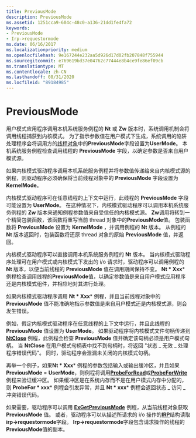 ```yaml
---
title: PreviousMode
description: PreviousMode
ms.assetid: 1251cca9-604c-48c0-a136-21dd1fe4fa72
keywords:
- PreviousMode
- Irp->requestormode
ms.date: 06/16/2017
ms.localizationpriority: medium
ms.openlocfilehash: 9e167244e232aa5d926d17d02fb207848f755944
ms.sourcegitcommit: e769619bd37e04762c77444e8b4ce9fe86ef09cb
ms.translationtype: MT
ms.contentlocale: zh-CN
ms.lasthandoff: 08/31/2020
ms.locfileid: "89184985"
---
```

# <a name="previousmode"></a>PreviousMode


用户模式应用程序调用本机系统服务例程的 **Nt** 或 **Zw** 版本时，系统调用机制会将调用线程捕获到内核模式。 为了指示参数值在用户模式下生成，系统调用的陷阱处理程序会将调用方的[线程对象](introduction-to-thread-objects.md)中的**PreviousMode**字段设置为**UserMode**。 本机系统服务例程检查调用线程的 **PreviousMode** 字段，以确定参数是否来自用户模式源。

如果内核模式驱动程序调用本机系统服务例程并将参数值传递给来自内核模式源的例程，则驱动程序必须确保将当前线程对象中的 **PreviousMode** 字段设置为 **KernelMode**。

内核模式驱动程序可在任意线程的上下文中运行，此线程的 **PreviousMode** 字段可能设置为 **UserMode**。 在这种情况下，内核模式驱动程序可以调用本机系统服务例程的 **Zw** 版本来通知例程参数值来自受信任的内核模式源。 **Zw**调用将转到一个精简包装函数，该函数将重写当前 thread 对象中的**PreviousMode**值。 包装函数将 **PreviousMode** 设置为 **KernelMode** ，并调用例程的 **Nt** 版本。 从例程的 **Nt** 版本返回时，包装函数将还原 thread 对象的原始 **PreviousMode** 值，并返回。

内核模式驱动程序可以直接调用本机系统服务例程的 **Nt** 版本。 当内核模式驱动程序处理可在用户模式或内核模式下发出的 i/o 请求时，驱动程序可以调用例程的 **Nt** 版本，以便当前线程的 **PreviousMode** 值在调用期间保持不变。 **Nt * Xxx*** 例程检查调用线程的**PreviousMode**值，以确定参数值是来自用户模式应用程序还是内核模式组件，并相应地对其进行处理。

如果内核模式驱动程序调用 **Nt * Xxx*** 例程，并且当前线程对象中的 **PreviousMode** 值不能准确地指示参数值是来自用户模式还是内核模式源，则会发生错误。

例如，假定内核模式驱动程序在任意线程的上下文中运行，并且此线程的 **PreviousMode** 值设置为 **UserMode**。 如果驱动程序将内核模式文件句柄传递到 [**NtClose**](/windows-hardware/drivers/ddi/ntifs/nf-ntifs-ntclose) 例程，此例程会检查 **PreviousMode** 值并确定该句柄必须是用户模式句柄。 当 **NtClose** 在用户模式句柄表中找不到句柄时，将返回 "状态 \_ 无效 \_ 处理程序错误代码"。 同时，驱动程序会泄漏未关闭的内核模式句柄。

再举一个例子，如果**Nt * Xxx*** 例程的参数包括输入或输出缓冲区，并且如果**PreviousMode**  =  **UserMode**，则例程将调用[**ProbeForRead**](/windows-hardware/drivers/ddi/wdm/nf-wdm-probeforread)或[**ProbeForWrite**](/windows-hardware/drivers/ddi/wdm/nf-wdm-probeforwrite)例程来验证缓冲区。 如果缓冲区是在系统内存而不是在用户模式内存中分配的，则 **ProbeFor * xxx*** 例程会引发异常，并且 **Nt * xxx*** 例程会返回状态 \_ 访问 \_ 冲突错误代码。

如果需要，驱动程序可以调用 [**ExGetPreviousMode**](/windows-hardware/drivers/ddi/wdm/nf-wdm-exgetpreviousmode) 例程，从当前线程对象获取 **PreviousMode** 值。 或者，驱动程序可以从描述所请求的 i/o 操作的[**IRP**](/windows-hardware/drivers/ddi/wdm/ns-wdm-_irp)结构读取**irp->requestormode**字段。 **Irp->requestormode**字段包含请求操作的线程的**PreviousMode**值的副本。

 

